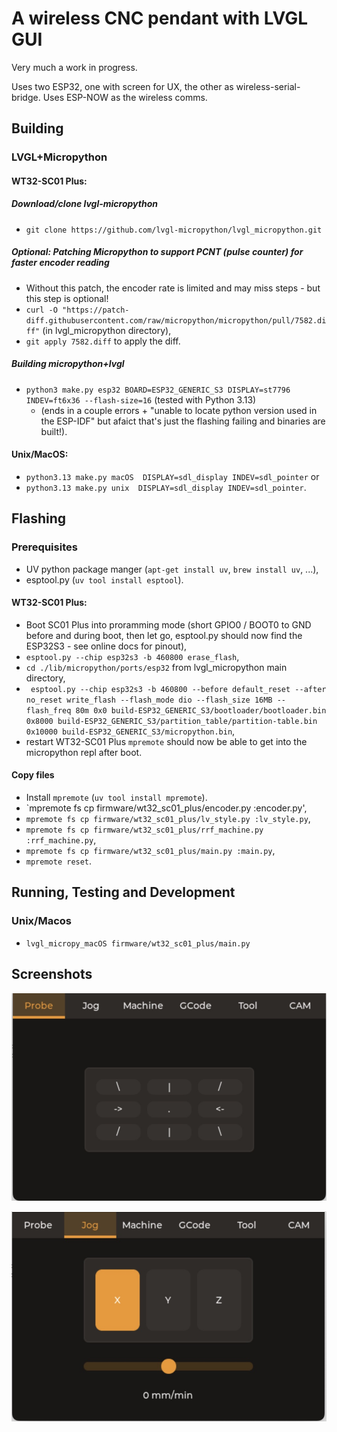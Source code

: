 # A wireless CNC pendant with LVGL GUI

Very much a work in progress.

Uses two ESP32, one with screen for UX, the other as wireless-serial-bridge. Uses ESP-NOW as the wireless comms.

## Building

### LVGL+Micropython 

#### WT32-SC01 Plus:

##### Download/clone lvgl-micropython

* `git clone https://github.com/lvgl-micropython/lvgl_micropython.git`
  
##### Optional: Patching Micropython to support PCNT (pulse counter) for faster encoder reading

* Without this patch, the encoder rate is limited and may miss steps - but this step is optional!
* `curl -O "https://patch-diff.githubusercontent.com/raw/micropython/micropython/pull/7582.diff"` (in lvgl_micropython directory),
* `git apply 7582.diff` to apply the diff.

##### Building micropython+lvgl

* `python3 make.py esp32 BOARD=ESP32_GENERIC_S3 DISPLAY=st7796 INDEV=ft6x36 --flash-size=16` (tested with Python 3.13)
  * (ends in a couple errors + "unable to locate python version used in the ESP-IDF" but afaict that's just the flashing failing and binaries are built!).

#### Unix/MacOS:

* `python3.13 make.py macOS  DISPLAY=sdl_display INDEV=sdl_pointer` or
* `python3.13 make.py unix  DISPLAY=sdl_display INDEV=sdl_pointer`.

## Flashing

### Prerequisites

* UV python package manger (`apt-get install uv`, `brew install uv`, ...),
* esptool.py (`uv tool install esptool`).

#### WT32-SC01 Plus:

* Boot SC01 Plus into proramming mode (short GPIO0 / BOOT0 to GND before and during boot, then let go, esptool.py should now find the ESP32S3 - see online docs for pinout),
* `esptool.py --chip esp32s3 -b 460800 erase_flash`,
* `cd ./lib/micropython/ports/esp32` from lvgl_micropython main directory,
* ` esptool.py --chip esp32s3 -b 460800 --before default_reset --after no_reset write_flash --flash_mode dio --flash_size 16MB --flash_freq 80m 0x0 build-ESP32_GENERIC_S3/bootloader/bootloader.bin 0x8000 build-ESP32_GENERIC_S3/partition_table/partition-table.bin 0x10000 build-ESP32_GENERIC_S3/micropython.bin`,
* restart WT32-SC01 Plus `mpremote` should now be able to get into the micropython repl after boot.

#### Copy files

* Install `mpremote` (`uv tool install mpremote`).
* `mpremote fs cp firmware/wt32_sc01_plus/encoder.py :encoder.py',
* `mpremote fs cp firmware/wt32_sc01_plus/lv_style.py :lv_style.py`,
* `mpremote fs cp firmware/wt32_sc01_plus/rrf_machine.py :rrf_machine.py`,
* `mpremote fs cp firmware/wt32_sc01_plus/main.py :main.py`,
* `mpremote reset`.
  
## Running, Testing and Development

### Unix/Macos

* `lvgl_micropy_macOS firmware/wt32_sc01_plus/main.py`

## Screenshots

![Main Screen](/docs/images/screen_main.jpeg)

![Jog Screen](/docs/images/screen_jog.jpeg)


